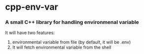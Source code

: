 # cpp-env-var
### A small C++ library for handling environmenal variable 
It will have two features:
1. environmental variable from file (by default, it will be .env)
2. It will fetch environmental variable from the shell